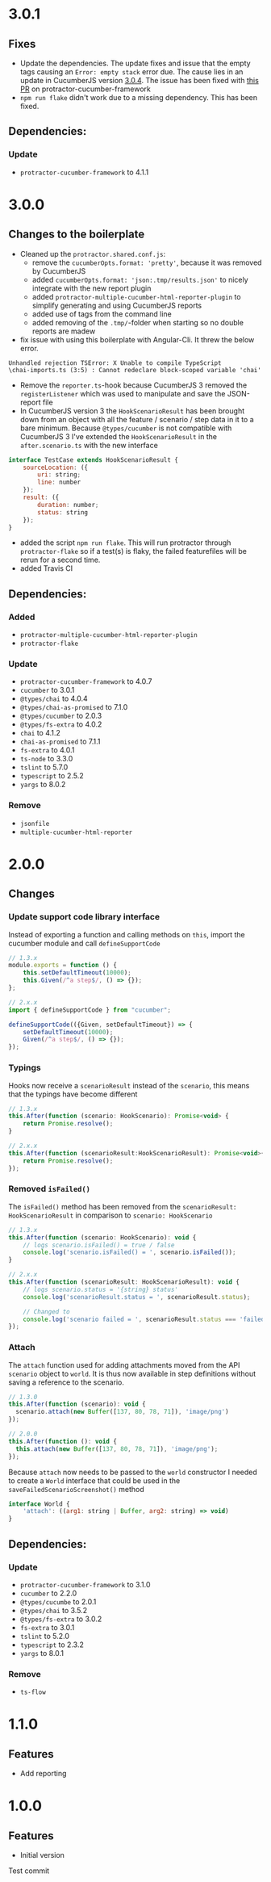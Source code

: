 <a name="3.0.1"></a>
# 3.0.1

## Fixes
- Update the dependencies. The update fixes and issue that the empty tags causing an `Error: empty stack` error due. The cause lies in an update in CucumberJS version [3.0.4](https://github.com/cucumber/cucumber-js/blob/master/CHANGELOG.md#304-2017-10-04). 
The issue has been fixed with [this PR](https://github.com/protractor-cucumber-framework/protractor-cucumber-framework/pull/114) on protractor-cucumber-framework
- `npm run flake` didn't work due to a missing dependency. This has been fixed.

## Dependencies:

### Update
- `protractor-cucumber-framework` to 4.1.1

<a name="3.0.0"></a>
# 3.0.0

## Changes to the boilerplate

- Cleaned up the `protractor.shared.conf.js`:
    - remove the `cucumberOpts.format: 'pretty'`, because it was removed by CucumberJS
    - added `cucumberOpts.format: 'json:.tmp/results.json'` to nicely integrate with the new report plugin
    - added `protractor-multiple-cucumber-html-reporter-plugin` to simplify generating and using CucumberJS reports
    - added use of tags from the command line
    - added removing of the `.tmp/`-folder when starting so no double reports are madew
- fix issue with using this boilerplate with Angular-Cli. It threw the below error.

```shell
Unhandled rejection TSError: X Unable to compile TypeScript
\chai-imports.ts (3:5) : Cannot redeclare block-scoped variable 'chai'
```


- Remove the `reporter.ts`-hook because CucumberJS 3 removed the `registerListener` which was used to manipulate and save the JSON-report file
- In CucumberJS version 3 the `HookScenarioResult` has been brought down from an object with all the feature / scenario / step data in it to a bare minimum. Because `@types/cucumber` is not compatible with CucumberJS 3 I've extended the `HookScenarioResult` in the `after.scenario.ts` with the new interface

```js
interface TestCase extends HookScenarioResult {
    sourceLocation: ({
        uri: string;
        line: number
    });
    result: ({
        duration: number;
        status: string
    });
}
```

- added the script `npm run flake`. This will run protractor through `protractor-flake` so if a test(s) is flaky, the failed featurefiles will be rerun for a second time.
- added Travis CI

## Dependencies:

### Added
- `protractor-multiple-cucumber-html-reporter-plugin`
- `protractor-flake`

### Update
- `protractor-cucumber-framework` to 4.0.7
- `cucumber` to 3.0.1
- `@types/chai` to 4.0.4
- `@types/chai-as-promised` to 7.1.0
- `@types/cucumber` to 2.0.3
- `@types/fs-extra` to 4.0.2
- `chai` to 4.1.2
- `chai-as-promised` to 7.1.1
- `fs-extra` to 4.0.1
- `ts-node` to 3.3.0
- `tslint` to 5.7.0
- `typescript` to 2.5.2
- `yargs` to 8.0.2

### Remove
- `jsonfile`
- `multiple-cucumber-html-reporter`

<a name="2.0.0"></a>
# 2.0.0

## Changes

### Update support code library interface
Instead of exporting a function and calling methods on `this`, import the cucumber module and call `defineSupportCode`

```javascript
// 1.3.x
module.exports = function () {
    this.setDefaultTimeout(10000);
    this.Given(/^a step$/, () => {});
};

// 2.x.x
import { defineSupportCode } from "cucumber";

defineSupportCode(({Given, setDefaultTimeout}) => {
    setDefaultTimeout(10000);
    Given(/^a step$/, () => {});
});
```

### Typings
Hooks now receive a `scenarioResult` instead of the `scenario`, this means that the typings have become different

```javascript
// 1.3.x
this.After(function (scenario: HookScenario): Promise<void> {
    return Promise.resolve();
}

// 2.x.x
this.After(function (scenarioResult:HookScenarioResult): Promise<void>{
    return Promise.resolve();
});
```

### Removed `isFailed()`
The `isFailed()` method has been removed from the `scenarioResult: HookScenarioResult` in comparison to `scenario: HookScenario`

```javascript
// 1.3.x
this.After(function (scenario: HookScenario): void {
    // logs scenario.isFailed() = true / false
    console.log('scenario.isFailed() = ', scenario.isFailed());
}

// 2.x.x
this.After(function (scenarioResult: HookScenarioResult): void {
    // logs scenario.status = '{string} status'
    console.log('scenarioResult.status = ', scenarioResult.status);

    // Changed to
    console.log('scenario failed = ', scenarioResult.status === 'failed');
});
```

### Attach
The `attach` function used for adding attachments moved from the API `scenario` object to `world`. It is thus now available in step definitions without saving a reference to the scenario.

```javascript
// 1.3.0
this.After(function (scenario): void {
  scenario.attach(new Buffer([137, 80, 78, 71]), 'image/png')
});

// 2.0.0
this.After(function (): void {
  this.attach(new Buffer([137, 80, 78, 71]), 'image/png');
});
```

Because `attach` now needs to be passed to the `world` constructor I needed to create a `World` interface that could be used in the `saveFailedScenarioScreenshot()` method

```javascript
interface World {
    'attach': ((arg1: string | Buffer, arg2: string) => void)
}
```

## Dependencies:

### Update
- `protractor-cucumber-framework` to 3.1.0
- `cucumber` to 2.2.0
- `@types/cucumbe` to 2.0.1
- `@types/chai` to 3.5.2
- `@types/fs-extra` to 3.0.2
- `fs-extra` to 3.0.1
- `tslint` to 5.2.0
- `typescript` to 2.3.2
- `yargs` to 8.0.1

### Remove
- `ts-flow`


<a name="1.1.0"></a>
# 1.1.0

## Features
- Add reporting


<a name="1.0.0"></a>
# 1.0.0

## Features

- Initial version

Test commit